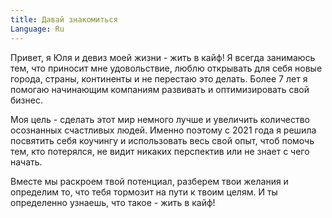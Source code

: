 ```yaml
---
title: Давай знакомиться
Language: Ru
---
```


<p>Привет, я Юля и девиз моей жизни - жить в кайф! Я всегда занимаюсь тем, что
приносит мне удовольствие, люблю открывать для себя новые города, страны,
континенты и не перестаю это делать. Более 7 лет я помогаю начинающим компаниям
развивать и оптимизировать свой бизнес.</p>

<p>Моя цель - сделать этот мир немного лучше и увеличить количество осознанных
счастливых людей. Именно поэтому с 2021 года я решила посвятить себя коучингу и
использовать весь свой опыт, чтоб помочь тем, кто потерялся, не видит никаких
перспектив или не знает с чего начать.</p>

<p>Вместе мы раскроем твой потенциал, разберем твои желания и определим то, что
тебя тормозит на пути к твоим целям. И ты определенно узнаешь, что такое - жить
в кайф!</p>
